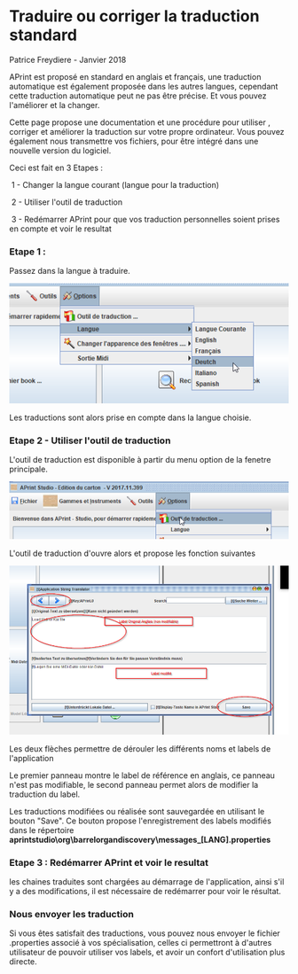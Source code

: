  # Traduire ou corriger la traduction standard

Patrice Freydiere - Janvier 2018



APrint est proposé en standard en anglais et français, une traduction automatique est également proposée dans les autres langues, cependant cette traduction automatique peut ne pas être précise. Et vous pouvez l'améliorer et la changer.

Cette page propose une documentation et une procédure pour utiliser , corriger et améliorer la traduction sur votre propre ordinateur. Vous pouvez également nous transmettre vos fichiers, pour être intégré dans une nouvelle version du logiciel.

Ceci est fait en 3 Etapes :

​	1 - Changer la langue courant (langue pour la traduction)

​	2 - Utiliser l'outil de traduction

​	3 - Redémarrer APrint pour que vos traduction personnelles soient prises en compte et voir le resultat



### Etape 1 :

Passez dans la langue à traduire.



![](choix_langue.png)



Les traductions sont alors prise en compte dans la langue choisie.

### Etape 2 - Utiliser l'outil de traduction

L'outil de traduction est disponible à partir du menu option de la fenetre principale.

![](menu.png)



L'outil de traduction d'ouvre alors et propose les fonction suivantes

![](traducteur.png)

Les deux flèches permettre de dérouler les différents noms et labels de l'application

Le premier panneau montre le label de référence en anglais, ce panneau n'est pas modifiable, le second panneau permet alors de modifier la traduction du label.

Les traductions modifiées ou réalisée sont sauvegardée en utilisant le bouton "Save". Ce bouton propose l'enregistrement des labels modifiés dans le répertoire **aprintstudio\org\barrelorgandiscovery\messages_[LANG].properties**



### Etape 3 : Redémarrer APrint et voir le resultat

les chaines traduites sont chargées au démarrage de l'application, ainsi s'il y a des modifications, il est nécessaire de redémarrer pour voir le résultat.



### Nous envoyer les traduction

Si vous êtes satisfait des traductions, vous pouvez nous envoyer le fichier .properties associé à vos spécialisation, celles ci permettront à d'autres utilisateur de pouvoir utiliser vos labels, et avoir un confort d'utilisation plus directe.